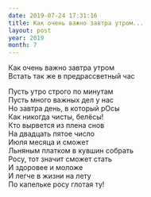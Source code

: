 ```yaml
---
date: 2019-07-24 17:31:16
title: Как очень важно завтра утром...
layout: post
year: 2019
month: 7
---
```

Как очень важно завтра утром<br/>
Встать так же в предрассветный час<br/>
<!--more-->
Пусть утро строго по минутам<br/>
Пусть много важных дел у нас<br/>
Но завтра день, в который рОсы<br/>
Как никогда чисты, белёсы!<br/>
Кто вырвется из плена снов<br/>
На двадцать пятое число<br/>
Июля месяца и сможет<br/>
Льняным платком в кувшин собрать<br/>
Росу, тот значит сможет стать<br/>
И здоровее и моложе<br/>
И легче в жизни на лету<br/>
По капельке росу глотая ту!<br/>